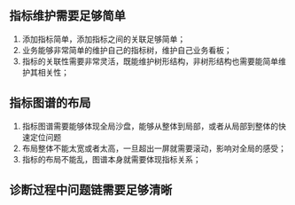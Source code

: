 ## 指标维护需要足够简单
1. 添加指标简单，添加指标之间的关联足够简单；
2. 业务能够非常简单的维护自己的指标树，维护自己业务看板；
3. 指标的关联性需要非常灵活，既能维护树形结构，非树形结构也需要能简单维护其相关性；

## 指标图谱的布局
1. 指标图谱需要能够体现全局沙盘，能够从整体到局部，或者从局部到整体的快速定位问题
2. 布局整体不能太宽或者太高，一旦超出一屏就需要滚动，影响对全局的感受；
3. 指标的布局不能乱，图谱本身就需要体现指标关系；

## 诊断过程中问题链需要足够清晰
